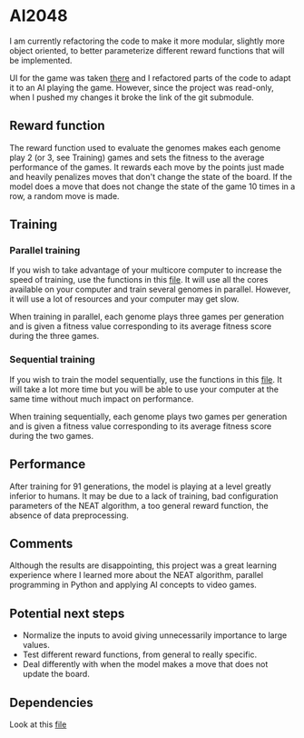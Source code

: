 # AI2048

I am currently refactoring the code to make it more modular, slightly more object oriented, to better parameterize different reward functions that will be implemented. 

UI for the game was taken [there](https://github.com/yangshun/2048-python) and I refactored parts of the code to adapt it to an AI playing the game. 
However, since the project was read-only, when I pushed my changes it broke the link of the git submodule. 

## Reward function

The reward function used to evaluate the genomes makes each genome play 2 (or 3, see Training) games and sets the fitness to the average performance of the games. It rewards each move by the points just made and heavily penalizes moves that don't change the state of the board. If the model does a move that does not change the state of the game 10 times in a row, a random move is made. 

## Training

### Parallel training

If you wish to take advantage of your multicore computer to increase the speed of training, use the functions in this [file](https://github.com/fredpell1/AI2048/blob/main/AI/paralleltraining.py). It will use all the cores available on your computer and train several genomes in parallel. However, it will use a lot of resources and your computer may get slow. 

When training in parallel, each genome plays three games per generation and is given a fitness value corresponding to its average fitness score during the three games. 

### Sequential training

If you wish to train the model sequentially, use the functions in this [file](https://github.com/fredpell1/AI2048/blob/main/AI/training.py). It will take a lot more time but you will be able to use your computer at the same time without much impact on performance. 

When training sequentially, each genome plays two games per generation and is given a fitness value corresponding to its average fitness score during the two games.

## Performance
 
After training for 91 generations, the model is playing at a level greatly inferior to humans. It may be due to a lack of training, bad configuration parameters of the NEAT algorithm, a too general reward function, the absence of data preprocessing. 

## Comments

Although the results are disappointing, this project was a great learning experience where I learned more about the NEAT algorithm, parallel programming in Python and applying AI concepts to video games. 

## Potential next steps

- Normalize the inputs to avoid giving unnecessarily importance to large values.
- Test different reward functions, from general to really specific.
- Deal differently with when the model makes a move that does not update the board.


## Dependencies

Look at this [file](https://github.com/fredpell1/AI2048/blob/main/requirements.txt)



